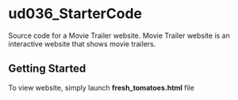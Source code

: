 # ud036_StarterCode
Source code for a Movie Trailer website. Movie Trailer website is an interactive website that shows movie trailers.

## Getting Started
To view website, simply launch **fresh_tomatoes.html** file